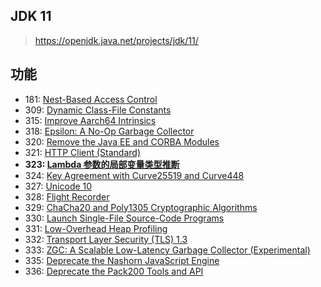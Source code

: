 ## JDK 11

> https://openjdk.java.net/projects/jdk/11/

## 功能

* 181: [Nest-Based Access Control](https://openjdk.java.net/jeps/181)
* 309: [Dynamic Class-File Constants](https://openjdk.java.net/jeps/309)
* 315: [Improve Aarch64 Intrinsics](https://openjdk.java.net/jeps/315)
* 318: [Epsilon: A No-Op Garbage Collector](https://openjdk.java.net/jeps/318)
* 320: [Remove the Java EE and CORBA Modules](https://openjdk.java.net/jeps/320)
* 321: [HTTP Client (Standard)](https://openjdk.java.net/jeps/321)
* **323: [Lambda 参数的局部变量类型推断](编程语言/Java/Javalang/openjdk/功能特性和语法糖/局部变量类型推断.md)**
* 324: [Key Agreement with Curve25519 and Curve448](https://openjdk.java.net/jeps/324)
* 327: [Unicode 10](https://openjdk.java.net/jeps/327)
* 328: [Flight Recorder](https://openjdk.java.net/jeps/328)
* 329: [ChaCha20 and Poly1305 Cryptographic Algorithms](https://openjdk.java.net/jeps/329)
* 330: [Launch Single-File Source-Code Programs](https://openjdk.java.net/jeps/330)
* 331: [Low-Overhead Heap Profiling](https://openjdk.java.net/jeps/331)
* 332: [Transport Layer Security (TLS) 1.3](https://openjdk.java.net/jeps/332)
* 333: [ZGC: A Scalable Low-Latency Garbage Collector (Experimental)](https://openjdk.java.net/jeps/333)
* 335: [Deprecate the Nashorn JavaScript Engine](https://openjdk.java.net/jeps/335)
* 336: [Deprecate the Pack200 Tools and API](https://openjdk.java.net/jeps/336)